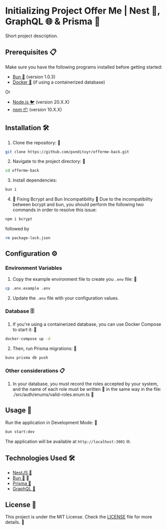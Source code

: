# Initializing Project Offer Me | Nest 🦁, GraphQL 🌐 & Prisma 📐

Short project description.

## Prerequisites 📋

Make sure you have the following programs installed before getting started:

- [Bun 🧄](https://bun.sh/) (version 1.0.3)
- [Docker 🐳](https://www.docker.com/) (if using a containerized database)

Or

- [Node.js 🐦](https://nodejs.org/) (version 20.X.X)
- [npm 📦](https://www.npmjs.com/) (version 10.X.X)

## Installation 🛠️

1. Clone the repository: 🧬

```bash
git clone https://github.com/pxnditxyr/offerme-back.git
```

2. Navigate to the project directory: 📂

```bash
cd offerme-back
```

3. Install dependencies:

```bash
bun i
```
4. 🚧 Fixing Bcrypt and Bun Incompatibility 🧩
Due to the incompatibility between bcrypt and bun, you should perform the following two commands in order to resolve this issue:

```bash
npm i bcrypt
```

followed by

```bash
rm package-lock.json
```

## Configuration ⚙️

### Environment Variables

1. Copy the example environment file to create you `.env` file: 🔑

```bash
cp .env.example .env
```

2. Update the `.env` file with your configuration values.

### Database 🗄️

1. If you're using a containerized database, you can use Docker Compose to start it: 🐋

```bash
docker-compose up -d
```

2. Then, run Prisma migrations: 🔄

```bash
bunx prisma db push
```
### Other considerations 📋

1. In your database, you must record the roles accepted by your system, and the name of each role must be written 📝 in the same way in the file: 
./src/auth/enums/valid-roles.enum.ts 📂

## Usage 🚀

Run the application in Development Mode: 🚀

```bash
bun start:dev
```

The application will be available at `http://localhost:3001` 🌐.

## Technologies Used 🛠️

- [NestJS 🦁](https://nestjs.com/)
- [Bun 🧄](https://babeljs.io/) 📜
- [Prisma 📐](https://www.prisma.io/)
- [GraphQL 🎯](https://graphql.org/)


## License 📄

This project is under the MIT License. Check the [LICENSE](LICENSE) file for more details. 📜
